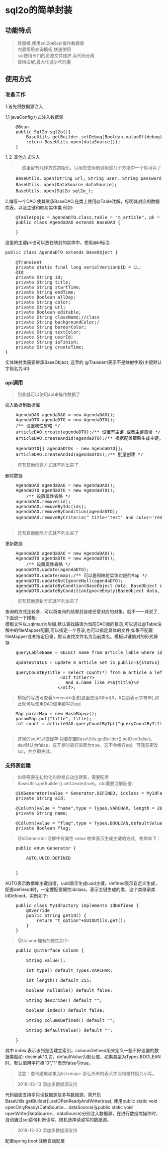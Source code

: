 # sql2o的简单封装

## 功能特点

> 轻量级,使用sql2o的api操作数据库       
> 内置常用查询模板,快速使用          
> sql使用专门的资源文件维护,与代码分离        
> 使用注解,最大化减少代码量
        
## 使用方式

### 准备工作

1.首先将数据源注入

1.1 javaConfig方式注入数据源

<pre>
    @Bean
    public Sql2o sql2o(){
        BaseUtils.getBuilder.setDebug(Boolean.valueOf(debug));
        return BaseUtils.open(dataSource());
    }
</pre>

1.２ 其他方式注入　　　　　　　　　
>　这里留有几种方式初始化，只用在使用前调用这几个方法中一个就可以了
<pre>
    BaseUtils．open(String url, String user, String password);
    BaseUtils．open(DataSource dataSource);
    BaseUtils．open(Sql2o sql2o_);
</pre>

2.编写一个DAO 使其继承BaseDAO,在类上使用@Table注解，标明其对应的数据库表，以及主键和映射实体类
例如:     
<pre>
    @Table(pojo = AgendaDTO.class,table = "m_article", pk = "a_id")
    public class AgendaDAO extends BaseDAO {
    
    }
</pre>
这里的主键pk也可以放在映射的实体中，使用@Id标注:
<pre>
public class AgendaDTO extends BaseObject {

    @Transient
    private static final long serialVersionUID = 1L;
    @Id
    private String id;
    private String title;
    private String startTime;
    private String endTime;
    private Boolean allDay;
    private String color;
    private String url;
    private Boolean editable;
    private String className;//class
    private String backgroundColor;/
    private String borderColor;
    private String textColor;
    private String userId;
    private String isFinish;
    private String createTime;
}
</pre>
实体映射类需要继承BaseObject, 这里的 @Transient表示不是映射字段(主键默认字段名为idt)

### api调用

> 到此就可以使用api来操作数据了

插入数据到数据库
<pre>
    AgendaDAO agendaDAO = new AgendaDAO();
    AgendaDTO agendaDTO = new AgendaDTO();
    /** 设置属性省略 */
    articleDAO.create(agendaDTO);/** 设置有主键,或者主键自增 */
    articleDAO.createAndId(agendaDTO);/** 根据配置策略生成主键,目前默认为uuid */
    
    AgendaDTO[] agendaDTOs = new AgendaDTO[];
    articleDAO.createAndId(agendaDTOs);/** 批量创建 */
</pre>
> 还有其他创建方式就不列出来了       


删除数据
<pre>
    AgendaDAO agendaDAO = new AgendaDAO();
    AgendaDTO agendaDTO = new AgendaDTO();
        /** 设置属性省略 */
    agendaDAO.remove(id);
    agendaDAO.removeByIds(ids);
    agendaDAO.removeByCondition(agendaDTO);
    agendaDAO.removeByCriteria(" title='test' and color='red'");/**自定义条件*/

</pre>
> 还有其他删除方式就不列出来了

更新数据
<pre>
    AgendaDAO agendaDAO = new AgendaDAO();
    AgendaDTO agendaDTO = new AgendaDTO();
        /** 设置属性省略 */
    agendaDTO.update(agendaDTO);
    agendaDTO.update(map);/** 可以是和映射实体对应的Map */
    agendaDTO.updateNotIgnoreNull(agendaDTO);
    agendaDTO.updateByCondtion(BaseObject data, BaseObject condition);
    agendaDTO.updateByConditionIgnoreEmpty(BaseObject data, BaseObject condition);
</pre>
> 还有其他更新方式就不列出来了


查询的方式比较多，可以将查询的结果封装成任意对应的对象，就不一一详说了,下面说一下模板:   
模板文件以.sqlmap为后缀,默认查找路径为当前DAO类同目录,可以通过@Table注解中的fileMapper配置,可以指定一个目录,也可以指定具体的文件
如果不配置fileMapper或者指定目录，默认查找文件名为当前类名。模板以键值对的形式保存

<pre>
    queryLableName = SELECT name from article_lable where id in(${lableIds});
    
    updateStatus = update m_article set is_public=${status} where a_id=#${id}#;
       
    queryCountByTitle = select count(*) from m_article a left join article_type t on a.type_id=t.id where 1=1
                     &lt;#if title??&gt;
                       and a.name like #%${title}%#
                    &lt;/#if&gt;;
</pre>
> 模板的写法可查看freemark语法(这里使用#${id}#，#包裹表示字符串),如此就可以使用DAO调用编写的sql

<pre>
    Map<String, Object> paramMap = new HashMap<>(); 
    paramMap.put("title", title); 
    int count = articleDAO.queryCountByTpl("queryCountByTitle", paramMap);

</pre>

> 这里的sql可以做缓存 只要配置BaseUtils.getBuilder().setDev(false)。dev默认为false，在开发时最好设置为true，这不会缓存sql，可随意更改sql，并立即生效。

### 支持表创建

> 如果需要在初始化的时候自动创建表，需要配置BaseUtils.getBuilder().setCreate(true)，dto需要注解配置:
<pre>
    @IdGenerator(value = Generator.DEFINED, idclass = MyIdFactory.class)
    private String aId;

    @Column(value = "name",type = Types.VARCHAR, length = 20,nullable = false)
    private String name;

    @Column(value = "flag",type = Types.BOOLEAN,defaultValue = "0")
    private Boolean flag;
</pre>

>  @IdGenerator 注解中有属性 value 枚举表示生成主键的方式，枚举如下：
<pre>
    public enum Generator {
    
        AUTO,UUID,DEFINED
    
    
    }
</pre>
AUTO表示数据库主键自增，uuid表示生成uuid主键，defined表示自定义生成，配置definedd时，一定要配置属性idclass，表示主键生成的类，这个类继承类IdDefined，实例如下:
<pre>
    public class MyIdFactory implements IdDefined {
        @Override
        public String getId() {
            return "t_option"+UUIDUtils.get();
        }
    }
</pre>
>  @Column拥有的属性如下:
<pre>
    public @interface Column {
    
        String value();
    
        int type() default Types.VARCHAR;
    
        int length() default 255;
    
        boolean nullable() default false;
    
        String describe() default "";
    
        boolean index() default false;
    
        String columnDefined() default "";
    
        String defaultValue() default "";
    
    }
</pre> 

其中 index 表示该列是否建立索引，columnDefined用来定义一些不好设置的数据类型如:
decimal(10,2)，defaultValue为默认值，如果类型为Types.BOOLEAN时，默认值用字符串"0","1"表示false与true。

> 注意：查询结果如果为list&lt;map&gt; 那么所有的表头字段均被转换为小写。
                     
> 2018-03-13 添加多数据源支持

代码层面支持多只读数据源及多写数据源，需开启BaseUtils.getBuilder().setOPenReadyAndWrite(true),
使用public static void openOnlyReady(DataSource... dataSource)与public static void openWrite(DataSource... dataSource)分别注入数据源，在进行数据库操作时，自动通过sql语句判断读写，随机选择读或写的数据源。          

> 2018-12-30 添加多数据源支持  

配置spring boot 注解自动配置         